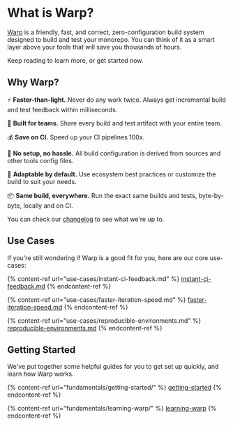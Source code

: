# What is Warp?

[Warp](https://warp.build) is a friendly, fast, and correct, zero-configuration build system designed to build and test your monorepo. You can think of it as a smart layer above your tools that will save you thousands of hours.

Keep reading to learn more, or get started now.

## Why Warp?

⚡️ **Faster-than-light.** Never do any work twice. Always get incremental build and test feedback within milliseconds.

🤝 **Built for teams.** Share every build and test artifact with your entire team. 

💰 **Save on CI.** Speed up your CI pipelines 100x.

🍰 **No setup, no hassle.** All build configuration is derived from sources and other tools config files.&#x20;

🧰 **Adaptable by default.** Use ecosystem best practices or customize the build to suit your needs.

📦 **Same build, everywhere.** Run the exact same builds and tests, byte-by-byte, locally and on CI.

You can check our [changelog](changelog.md) to see what we're up to.

## Use Cases

If you're still wondering if Warp is a good fit for you, here are our core use-cases:

{% content-ref url="use-cases/instant-ci-feedback.md" %}
[instant-ci-feedback.md](use-cases/instant-ci-feedback.md)
{% endcontent-ref %}

{% content-ref url="use-cases/faster-iteration-speed.md" %}
[faster-iteration-speed.md](use-cases/faster-iteration-speed.md)
{% endcontent-ref %}

{% content-ref url="use-cases/reproducible-environments.md" %}
[reproducible-environments.md](use-cases/reproducible-environments.md)
{% endcontent-ref %}

## Getting Started

We've put together some helpful guides for you to get set up quickly, and learn how Warp works.

{% content-ref url="fundamentals/getting-started/" %}
[getting-started](fundamentals/getting-started/)
{% endcontent-ref %}

{% content-ref url="fundamentals/learning-warp/" %}
[learning-warp](fundamentals/learning-warp/)
{% endcontent-ref %}
